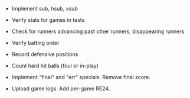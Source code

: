 * Implement sub, hsub, vsub

* Verify stats for games in tests

* Check for runners advancing past other runners, disappearing runners

* Verify batting order

* Record defensive positions

* Count hard hit balls (foul or in-play)

* Implement "final" and "err" specials.  Remove final score.

* Upload game logs.  Add per-game RE24.
